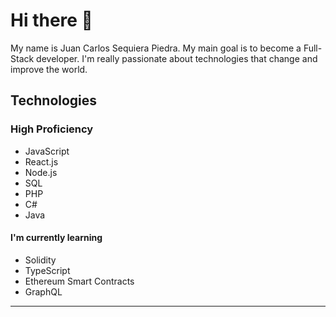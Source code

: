 # Hi there 👋

My name is Juan Carlos Sequiera Piedra. My main goal is to become a Full-Stack developer. I'm really passionate about technologies that change and improve the world.

## Technologies

### High Proficiency

- JavaScript
- React.js
- Node.js
- SQL
- PHP
- C#
- Java

#### I'm currently learning

- Solidity
- TypeScript
- Ethereum Smart Contracts
- GraphQL

<hr />
